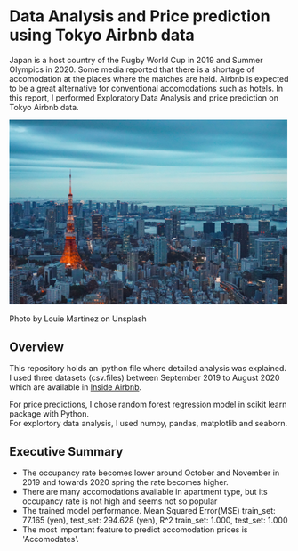 # Data Analysis and Price prediction using Tokyo Airbnb data
Japan is a host country of the Rugby World Cup in 2019 and Summer Olympics in 2020. Some media reported that there is a shortage of accomodation at the places where the matches are held. Airbnb is expected to be a great alternative for conventional accomodations such as hotels. In this report, I performed Exploratory Data Analysis and price prediction on Tokyo Airbnb data.

<p><img src = "https://github.com/AsunaMasuda/Tokyo_Airbnb/blob/master/image_for_README.jpg" width=500></p>
Photo by Louie Martinez on Unsplash

## Overview
This repository holds an ipython file where detailed analysis was explained. I used three datasets (csv.files) between September 2019 to August 2020 which are available in [Inside Airbnb](http://insideairbnb.com/get-the-data.html).

For price predictions, I chose random forest regression model in scikit learn package with Python. 
<br>For explortory data analysis, I used numpy, pandas, matplotlib and seaborn. 

## Executive Summary
- The occupancy rate becomes lower around October and November in 2019 and towards 2020 spring the rate becomes higher.
- There are many accomodations available in apartment type, but its occupancy rate is not high and seems not so popular
- The trained model performance.
  Mean Squared Error(MSE) train_set: 77.165 (yen), test_set: 294.628 (yen),  R^2 train_set: 1.000, test_set: 1.000 
- The most important feature to predict accomodation prices is 'Accomodates'.
